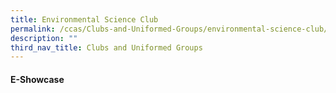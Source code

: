 ```yaml
---
title: Environmental Science Club
permalink: /ccas/Clubs-and-Uniformed-Groups/environmental-science-club/
description: ""
third_nav_title: Clubs and Uniformed Groups
---
```

#### E-Showcase